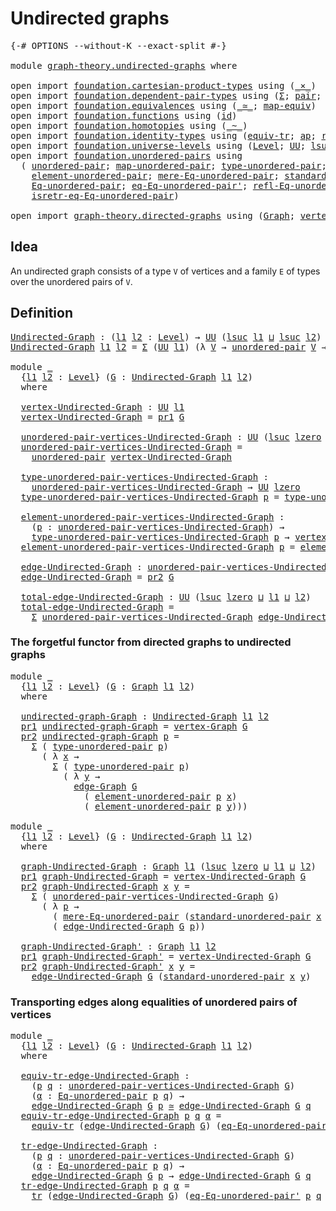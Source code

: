 # Undirected graphs

<pre class="Agda"><a id="30" class="Symbol">{-#</a> <a id="34" class="Keyword">OPTIONS</a> <a id="42" class="Pragma">--without-K</a> <a id="54" class="Pragma">--exact-split</a> <a id="68" class="Symbol">#-}</a>

<a id="73" class="Keyword">module</a> <a id="80" href="graph-theory.undirected-graphs.html" class="Module">graph-theory.undirected-graphs</a> <a id="111" class="Keyword">where</a>

<a id="118" class="Keyword">open</a> <a id="123" class="Keyword">import</a> <a id="130" href="foundation.cartesian-product-types.html" class="Module">foundation.cartesian-product-types</a> <a id="165" class="Keyword">using</a> <a id="171" class="Symbol">(</a><a id="172" href="foundation-core.cartesian-product-types.html#590" class="Function Operator">_×_</a><a id="175" class="Symbol">)</a>
<a id="177" class="Keyword">open</a> <a id="182" class="Keyword">import</a> <a id="189" href="foundation.dependent-pair-types.html" class="Module">foundation.dependent-pair-types</a> <a id="221" class="Keyword">using</a> <a id="227" class="Symbol">(</a><a id="228" href="foundation-core.dependent-pair-types.html#515" class="Record">Σ</a><a id="229" class="Symbol">;</a> <a id="231" href="foundation-core.dependent-pair-types.html#588" class="InductiveConstructor">pair</a><a id="235" class="Symbol">;</a> <a id="237" href="foundation-core.dependent-pair-types.html#605" class="Field">pr1</a><a id="240" class="Symbol">;</a> <a id="242" href="foundation-core.dependent-pair-types.html#617" class="Field">pr2</a><a id="245" class="Symbol">)</a>
<a id="247" class="Keyword">open</a> <a id="252" class="Keyword">import</a> <a id="259" href="foundation.equivalences.html" class="Module">foundation.equivalences</a> <a id="283" class="Keyword">using</a> <a id="289" class="Symbol">(</a><a id="290" href="foundation-core.equivalences.html#1621" class="Function Operator">_≃_</a><a id="293" class="Symbol">;</a> <a id="295" href="foundation-core.equivalences.html#1821" class="Function">map-equiv</a><a id="304" class="Symbol">)</a>
<a id="306" class="Keyword">open</a> <a id="311" class="Keyword">import</a> <a id="318" href="foundation.functions.html" class="Module">foundation.functions</a> <a id="339" class="Keyword">using</a> <a id="345" class="Symbol">(</a><a id="346" href="foundation-core.functions.html#322" class="Function">id</a><a id="348" class="Symbol">)</a>
<a id="350" class="Keyword">open</a> <a id="355" class="Keyword">import</a> <a id="362" href="foundation.homotopies.html" class="Module">foundation.homotopies</a> <a id="384" class="Keyword">using</a> <a id="390" class="Symbol">(</a><a id="391" href="foundation-core.homotopies.html#1249" class="Function Operator">_~_</a><a id="394" class="Symbol">)</a>
<a id="396" class="Keyword">open</a> <a id="401" class="Keyword">import</a> <a id="408" href="foundation.identity-types.html" class="Module">foundation.identity-types</a> <a id="434" class="Keyword">using</a> <a id="440" class="Symbol">(</a><a id="441" href="foundation.identity-types.html#3838" class="Function">equiv-tr</a><a id="449" class="Symbol">;</a> <a id="451" href="foundation-core.identity-types.html#4003" class="Function">ap</a><a id="453" class="Symbol">;</a> <a id="455" href="foundation-core.identity-types.html#1820" class="InductiveConstructor">refl</a><a id="459" class="Symbol">;</a> <a id="461" href="foundation-core.identity-types.html#5702" class="Function">tr</a><a id="463" class="Symbol">)</a>
<a id="465" class="Keyword">open</a> <a id="470" class="Keyword">import</a> <a id="477" href="foundation.universe-levels.html" class="Module">foundation.universe-levels</a> <a id="504" class="Keyword">using</a> <a id="510" class="Symbol">(</a><a id="511" href="Agda.Primitive.html#597" class="Postulate">Level</a><a id="516" class="Symbol">;</a> <a id="518" href="foundation-core.universe-levels.html#235" class="Primitive">UU</a><a id="520" class="Symbol">;</a> <a id="522" href="Agda.Primitive.html#780" class="Primitive">lsuc</a><a id="526" class="Symbol">;</a> <a id="528" href="Agda.Primitive.html#810" class="Primitive Operator">_⊔_</a><a id="531" class="Symbol">;</a> <a id="533" href="Agda.Primitive.html#764" class="Primitive">lzero</a><a id="538" class="Symbol">)</a>
<a id="540" class="Keyword">open</a> <a id="545" class="Keyword">import</a> <a id="552" href="foundation.unordered-pairs.html" class="Module">foundation.unordered-pairs</a> <a id="579" class="Keyword">using</a>
  <a id="587" class="Symbol">(</a> <a id="589" href="foundation.unordered-pairs.html#2483" class="Function">unordered-pair</a><a id="603" class="Symbol">;</a> <a id="605" href="foundation.unordered-pairs.html#8726" class="Function">map-unordered-pair</a><a id="623" class="Symbol">;</a> <a id="625" href="foundation.unordered-pairs.html#2858" class="Function">type-unordered-pair</a><a id="644" class="Symbol">;</a>
    <a id="650" href="foundation.unordered-pairs.html#3584" class="Function">element-unordered-pair</a><a id="672" class="Symbol">;</a> <a id="674" href="foundation.unordered-pairs.html#7716" class="Function">mere-Eq-unordered-pair</a><a id="696" class="Symbol">;</a> <a id="698" href="foundation.unordered-pairs.html#4717" class="Function">standard-unordered-pair</a><a id="721" class="Symbol">;</a>
    <a id="727" href="foundation.unordered-pairs.html#5001" class="Function">Eq-unordered-pair</a><a id="744" class="Symbol">;</a> <a id="746" href="foundation.unordered-pairs.html#6405" class="Function">eq-Eq-unordered-pair&#39;</a><a id="767" class="Symbol">;</a> <a id="769" href="foundation.unordered-pairs.html#5223" class="Function">refl-Eq-unordered-pair</a><a id="791" class="Symbol">;</a>
    <a id="797" href="foundation.unordered-pairs.html#6843" class="Function">isretr-eq-Eq-unordered-pair</a><a id="824" class="Symbol">)</a>

<a id="827" class="Keyword">open</a> <a id="832" class="Keyword">import</a> <a id="839" href="graph-theory.directed-graphs.html" class="Module">graph-theory.directed-graphs</a> <a id="868" class="Keyword">using</a> <a id="874" class="Symbol">(</a><a id="875" href="graph-theory.directed-graphs.html#483" class="Function">Graph</a><a id="880" class="Symbol">;</a> <a id="882" href="graph-theory.directed-graphs.html#635" class="Function">vertex-Graph</a><a id="894" class="Symbol">;</a> <a id="896" href="graph-theory.directed-graphs.html#682" class="Function">edge-Graph</a><a id="906" class="Symbol">)</a>
</pre>
## Idea

An undirected graph consists of a type `V` of vertices and a family `E` of types over the unordered pairs of `V`.

## Definition

<pre class="Agda"><a id="Undirected-Graph"></a><a id="1060" href="graph-theory.undirected-graphs.html#1060" class="Function">Undirected-Graph</a> <a id="1077" class="Symbol">:</a> <a id="1079" class="Symbol">(</a><a id="1080" href="graph-theory.undirected-graphs.html#1080" class="Bound">l1</a> <a id="1083" href="graph-theory.undirected-graphs.html#1083" class="Bound">l2</a> <a id="1086" class="Symbol">:</a> <a id="1088" href="Agda.Primitive.html#597" class="Postulate">Level</a><a id="1093" class="Symbol">)</a> <a id="1095" class="Symbol">→</a> <a id="1097" href="foundation-core.universe-levels.html#235" class="Primitive">UU</a> <a id="1100" class="Symbol">(</a><a id="1101" href="Agda.Primitive.html#780" class="Primitive">lsuc</a> <a id="1106" href="graph-theory.undirected-graphs.html#1080" class="Bound">l1</a> <a id="1109" href="Agda.Primitive.html#810" class="Primitive Operator">⊔</a> <a id="1111" href="Agda.Primitive.html#780" class="Primitive">lsuc</a> <a id="1116" href="graph-theory.undirected-graphs.html#1083" class="Bound">l2</a><a id="1118" class="Symbol">)</a>
<a id="1120" href="graph-theory.undirected-graphs.html#1060" class="Function">Undirected-Graph</a> <a id="1137" href="graph-theory.undirected-graphs.html#1137" class="Bound">l1</a> <a id="1140" href="graph-theory.undirected-graphs.html#1140" class="Bound">l2</a> <a id="1143" class="Symbol">=</a> <a id="1145" href="foundation-core.dependent-pair-types.html#515" class="Record">Σ</a> <a id="1147" class="Symbol">(</a><a id="1148" href="foundation-core.universe-levels.html#235" class="Primitive">UU</a> <a id="1151" href="graph-theory.undirected-graphs.html#1137" class="Bound">l1</a><a id="1153" class="Symbol">)</a> <a id="1155" class="Symbol">(λ</a> <a id="1158" href="graph-theory.undirected-graphs.html#1158" class="Bound">V</a> <a id="1160" class="Symbol">→</a> <a id="1162" href="foundation.unordered-pairs.html#2483" class="Function">unordered-pair</a> <a id="1177" href="graph-theory.undirected-graphs.html#1158" class="Bound">V</a> <a id="1179" class="Symbol">→</a> <a id="1181" href="foundation-core.universe-levels.html#235" class="Primitive">UU</a> <a id="1184" href="graph-theory.undirected-graphs.html#1140" class="Bound">l2</a><a id="1186" class="Symbol">)</a>

<a id="1189" class="Keyword">module</a> <a id="1196" href="graph-theory.undirected-graphs.html#1196" class="Module">_</a>
  <a id="1200" class="Symbol">{</a><a id="1201" href="graph-theory.undirected-graphs.html#1201" class="Bound">l1</a> <a id="1204" href="graph-theory.undirected-graphs.html#1204" class="Bound">l2</a> <a id="1207" class="Symbol">:</a> <a id="1209" href="Agda.Primitive.html#597" class="Postulate">Level</a><a id="1214" class="Symbol">}</a> <a id="1216" class="Symbol">(</a><a id="1217" href="graph-theory.undirected-graphs.html#1217" class="Bound">G</a> <a id="1219" class="Symbol">:</a> <a id="1221" href="graph-theory.undirected-graphs.html#1060" class="Function">Undirected-Graph</a> <a id="1238" href="graph-theory.undirected-graphs.html#1201" class="Bound">l1</a> <a id="1241" href="graph-theory.undirected-graphs.html#1204" class="Bound">l2</a><a id="1243" class="Symbol">)</a>
  <a id="1247" class="Keyword">where</a>

  <a id="1256" href="graph-theory.undirected-graphs.html#1256" class="Function">vertex-Undirected-Graph</a> <a id="1280" class="Symbol">:</a> <a id="1282" href="foundation-core.universe-levels.html#235" class="Primitive">UU</a> <a id="1285" href="graph-theory.undirected-graphs.html#1201" class="Bound">l1</a>
  <a id="1290" href="graph-theory.undirected-graphs.html#1256" class="Function">vertex-Undirected-Graph</a> <a id="1314" class="Symbol">=</a> <a id="1316" href="foundation-core.dependent-pair-types.html#605" class="Field">pr1</a> <a id="1320" href="graph-theory.undirected-graphs.html#1217" class="Bound">G</a>

  <a id="1325" href="graph-theory.undirected-graphs.html#1325" class="Function">unordered-pair-vertices-Undirected-Graph</a> <a id="1366" class="Symbol">:</a> <a id="1368" href="foundation-core.universe-levels.html#235" class="Primitive">UU</a> <a id="1371" class="Symbol">(</a><a id="1372" href="Agda.Primitive.html#780" class="Primitive">lsuc</a> <a id="1377" href="Agda.Primitive.html#764" class="Primitive">lzero</a> <a id="1383" href="Agda.Primitive.html#810" class="Primitive Operator">⊔</a> <a id="1385" href="graph-theory.undirected-graphs.html#1201" class="Bound">l1</a><a id="1387" class="Symbol">)</a>
  <a id="1391" href="graph-theory.undirected-graphs.html#1325" class="Function">unordered-pair-vertices-Undirected-Graph</a> <a id="1432" class="Symbol">=</a>
    <a id="1438" href="foundation.unordered-pairs.html#2483" class="Function">unordered-pair</a> <a id="1453" href="graph-theory.undirected-graphs.html#1256" class="Function">vertex-Undirected-Graph</a>

  <a id="1480" href="graph-theory.undirected-graphs.html#1480" class="Function">type-unordered-pair-vertices-Undirected-Graph</a> <a id="1526" class="Symbol">:</a>
    <a id="1532" href="graph-theory.undirected-graphs.html#1325" class="Function">unordered-pair-vertices-Undirected-Graph</a> <a id="1573" class="Symbol">→</a> <a id="1575" href="foundation-core.universe-levels.html#235" class="Primitive">UU</a> <a id="1578" href="Agda.Primitive.html#764" class="Primitive">lzero</a>
  <a id="1586" href="graph-theory.undirected-graphs.html#1480" class="Function">type-unordered-pair-vertices-Undirected-Graph</a> <a id="1632" href="graph-theory.undirected-graphs.html#1632" class="Bound">p</a> <a id="1634" class="Symbol">=</a> <a id="1636" href="foundation.unordered-pairs.html#2858" class="Function">type-unordered-pair</a> <a id="1656" href="graph-theory.undirected-graphs.html#1632" class="Bound">p</a>

  <a id="1661" href="graph-theory.undirected-graphs.html#1661" class="Function">element-unordered-pair-vertices-Undirected-Graph</a> <a id="1710" class="Symbol">:</a>
    <a id="1716" class="Symbol">(</a><a id="1717" href="graph-theory.undirected-graphs.html#1717" class="Bound">p</a> <a id="1719" class="Symbol">:</a> <a id="1721" href="graph-theory.undirected-graphs.html#1325" class="Function">unordered-pair-vertices-Undirected-Graph</a><a id="1761" class="Symbol">)</a> <a id="1763" class="Symbol">→</a>
    <a id="1769" href="graph-theory.undirected-graphs.html#1480" class="Function">type-unordered-pair-vertices-Undirected-Graph</a> <a id="1815" href="graph-theory.undirected-graphs.html#1717" class="Bound">p</a> <a id="1817" class="Symbol">→</a> <a id="1819" href="graph-theory.undirected-graphs.html#1256" class="Function">vertex-Undirected-Graph</a>
  <a id="1845" href="graph-theory.undirected-graphs.html#1661" class="Function">element-unordered-pair-vertices-Undirected-Graph</a> <a id="1894" href="graph-theory.undirected-graphs.html#1894" class="Bound">p</a> <a id="1896" class="Symbol">=</a> <a id="1898" href="foundation.unordered-pairs.html#3584" class="Function">element-unordered-pair</a> <a id="1921" href="graph-theory.undirected-graphs.html#1894" class="Bound">p</a>

  <a id="1926" href="graph-theory.undirected-graphs.html#1926" class="Function">edge-Undirected-Graph</a> <a id="1948" class="Symbol">:</a> <a id="1950" href="graph-theory.undirected-graphs.html#1325" class="Function">unordered-pair-vertices-Undirected-Graph</a> <a id="1991" class="Symbol">→</a> <a id="1993" href="foundation-core.universe-levels.html#235" class="Primitive">UU</a> <a id="1996" href="graph-theory.undirected-graphs.html#1204" class="Bound">l2</a>
  <a id="2001" href="graph-theory.undirected-graphs.html#1926" class="Function">edge-Undirected-Graph</a> <a id="2023" class="Symbol">=</a> <a id="2025" href="foundation-core.dependent-pair-types.html#617" class="Field">pr2</a> <a id="2029" href="graph-theory.undirected-graphs.html#1217" class="Bound">G</a>

  <a id="2034" href="graph-theory.undirected-graphs.html#2034" class="Function">total-edge-Undirected-Graph</a> <a id="2062" class="Symbol">:</a> <a id="2064" href="foundation-core.universe-levels.html#235" class="Primitive">UU</a> <a id="2067" class="Symbol">(</a><a id="2068" href="Agda.Primitive.html#780" class="Primitive">lsuc</a> <a id="2073" href="Agda.Primitive.html#764" class="Primitive">lzero</a> <a id="2079" href="Agda.Primitive.html#810" class="Primitive Operator">⊔</a> <a id="2081" href="graph-theory.undirected-graphs.html#1201" class="Bound">l1</a> <a id="2084" href="Agda.Primitive.html#810" class="Primitive Operator">⊔</a> <a id="2086" href="graph-theory.undirected-graphs.html#1204" class="Bound">l2</a><a id="2088" class="Symbol">)</a>
  <a id="2092" href="graph-theory.undirected-graphs.html#2034" class="Function">total-edge-Undirected-Graph</a> <a id="2120" class="Symbol">=</a>
    <a id="2126" href="foundation-core.dependent-pair-types.html#515" class="Record">Σ</a> <a id="2128" href="graph-theory.undirected-graphs.html#1325" class="Function">unordered-pair-vertices-Undirected-Graph</a> <a id="2169" href="graph-theory.undirected-graphs.html#1926" class="Function">edge-Undirected-Graph</a>
</pre>
### The forgetful functor from directed graphs to undirected graphs

<pre class="Agda"><a id="2273" class="Keyword">module</a> <a id="2280" href="graph-theory.undirected-graphs.html#2280" class="Module">_</a>
  <a id="2284" class="Symbol">{</a><a id="2285" href="graph-theory.undirected-graphs.html#2285" class="Bound">l1</a> <a id="2288" href="graph-theory.undirected-graphs.html#2288" class="Bound">l2</a> <a id="2291" class="Symbol">:</a> <a id="2293" href="Agda.Primitive.html#597" class="Postulate">Level</a><a id="2298" class="Symbol">}</a> <a id="2300" class="Symbol">(</a><a id="2301" href="graph-theory.undirected-graphs.html#2301" class="Bound">G</a> <a id="2303" class="Symbol">:</a> <a id="2305" href="graph-theory.directed-graphs.html#483" class="Function">Graph</a> <a id="2311" href="graph-theory.undirected-graphs.html#2285" class="Bound">l1</a> <a id="2314" href="graph-theory.undirected-graphs.html#2288" class="Bound">l2</a><a id="2316" class="Symbol">)</a>
  <a id="2320" class="Keyword">where</a>

  <a id="2329" href="graph-theory.undirected-graphs.html#2329" class="Function">undirected-graph-Graph</a> <a id="2352" class="Symbol">:</a> <a id="2354" href="graph-theory.undirected-graphs.html#1060" class="Function">Undirected-Graph</a> <a id="2371" href="graph-theory.undirected-graphs.html#2285" class="Bound">l1</a> <a id="2374" href="graph-theory.undirected-graphs.html#2288" class="Bound">l2</a>
  <a id="2379" href="foundation-core.dependent-pair-types.html#605" class="Field">pr1</a> <a id="2383" href="graph-theory.undirected-graphs.html#2329" class="Function">undirected-graph-Graph</a> <a id="2406" class="Symbol">=</a> <a id="2408" href="graph-theory.directed-graphs.html#635" class="Function">vertex-Graph</a> <a id="2421" href="graph-theory.undirected-graphs.html#2301" class="Bound">G</a>
  <a id="2425" href="foundation-core.dependent-pair-types.html#617" class="Field">pr2</a> <a id="2429" href="graph-theory.undirected-graphs.html#2329" class="Function">undirected-graph-Graph</a> <a id="2452" href="graph-theory.undirected-graphs.html#2452" class="Bound">p</a> <a id="2454" class="Symbol">=</a>
    <a id="2460" href="foundation-core.dependent-pair-types.html#515" class="Record">Σ</a> <a id="2462" class="Symbol">(</a> <a id="2464" href="foundation.unordered-pairs.html#2858" class="Function">type-unordered-pair</a> <a id="2484" href="graph-theory.undirected-graphs.html#2452" class="Bound">p</a><a id="2485" class="Symbol">)</a>
      <a id="2493" class="Symbol">(</a> <a id="2495" class="Symbol">λ</a> <a id="2497" href="graph-theory.undirected-graphs.html#2497" class="Bound">x</a> <a id="2499" class="Symbol">→</a>
        <a id="2509" href="foundation-core.dependent-pair-types.html#515" class="Record">Σ</a> <a id="2511" class="Symbol">(</a> <a id="2513" href="foundation.unordered-pairs.html#2858" class="Function">type-unordered-pair</a> <a id="2533" href="graph-theory.undirected-graphs.html#2452" class="Bound">p</a><a id="2534" class="Symbol">)</a>
          <a id="2546" class="Symbol">(</a> <a id="2548" class="Symbol">λ</a> <a id="2550" href="graph-theory.undirected-graphs.html#2550" class="Bound">y</a> <a id="2552" class="Symbol">→</a>
            <a id="2566" href="graph-theory.directed-graphs.html#682" class="Function">edge-Graph</a> <a id="2577" href="graph-theory.undirected-graphs.html#2301" class="Bound">G</a>
              <a id="2593" class="Symbol">(</a> <a id="2595" href="foundation.unordered-pairs.html#3584" class="Function">element-unordered-pair</a> <a id="2618" href="graph-theory.undirected-graphs.html#2452" class="Bound">p</a> <a id="2620" href="graph-theory.undirected-graphs.html#2497" class="Bound">x</a><a id="2621" class="Symbol">)</a>
              <a id="2637" class="Symbol">(</a> <a id="2639" href="foundation.unordered-pairs.html#3584" class="Function">element-unordered-pair</a> <a id="2662" href="graph-theory.undirected-graphs.html#2452" class="Bound">p</a> <a id="2664" href="graph-theory.undirected-graphs.html#2550" class="Bound">y</a><a id="2665" class="Symbol">)))</a>

<a id="2670" class="Keyword">module</a> <a id="2677" href="graph-theory.undirected-graphs.html#2677" class="Module">_</a>
  <a id="2681" class="Symbol">{</a><a id="2682" href="graph-theory.undirected-graphs.html#2682" class="Bound">l1</a> <a id="2685" href="graph-theory.undirected-graphs.html#2685" class="Bound">l2</a> <a id="2688" class="Symbol">:</a> <a id="2690" href="Agda.Primitive.html#597" class="Postulate">Level</a><a id="2695" class="Symbol">}</a> <a id="2697" class="Symbol">(</a><a id="2698" href="graph-theory.undirected-graphs.html#2698" class="Bound">G</a> <a id="2700" class="Symbol">:</a> <a id="2702" href="graph-theory.undirected-graphs.html#1060" class="Function">Undirected-Graph</a> <a id="2719" href="graph-theory.undirected-graphs.html#2682" class="Bound">l1</a> <a id="2722" href="graph-theory.undirected-graphs.html#2685" class="Bound">l2</a><a id="2724" class="Symbol">)</a>
  <a id="2728" class="Keyword">where</a>

  <a id="2737" href="graph-theory.undirected-graphs.html#2737" class="Function">graph-Undirected-Graph</a> <a id="2760" class="Symbol">:</a> <a id="2762" href="graph-theory.directed-graphs.html#483" class="Function">Graph</a> <a id="2768" href="graph-theory.undirected-graphs.html#2682" class="Bound">l1</a> <a id="2771" class="Symbol">(</a><a id="2772" href="Agda.Primitive.html#780" class="Primitive">lsuc</a> <a id="2777" href="Agda.Primitive.html#764" class="Primitive">lzero</a> <a id="2783" href="Agda.Primitive.html#810" class="Primitive Operator">⊔</a> <a id="2785" href="graph-theory.undirected-graphs.html#2682" class="Bound">l1</a> <a id="2788" href="Agda.Primitive.html#810" class="Primitive Operator">⊔</a> <a id="2790" href="graph-theory.undirected-graphs.html#2685" class="Bound">l2</a><a id="2792" class="Symbol">)</a>
  <a id="2796" href="foundation-core.dependent-pair-types.html#605" class="Field">pr1</a> <a id="2800" href="graph-theory.undirected-graphs.html#2737" class="Function">graph-Undirected-Graph</a> <a id="2823" class="Symbol">=</a> <a id="2825" href="graph-theory.undirected-graphs.html#1256" class="Function">vertex-Undirected-Graph</a> <a id="2849" href="graph-theory.undirected-graphs.html#2698" class="Bound">G</a>
  <a id="2853" href="foundation-core.dependent-pair-types.html#617" class="Field">pr2</a> <a id="2857" href="graph-theory.undirected-graphs.html#2737" class="Function">graph-Undirected-Graph</a> <a id="2880" href="graph-theory.undirected-graphs.html#2880" class="Bound">x</a> <a id="2882" href="graph-theory.undirected-graphs.html#2882" class="Bound">y</a> <a id="2884" class="Symbol">=</a>
    <a id="2890" href="foundation-core.dependent-pair-types.html#515" class="Record">Σ</a> <a id="2892" class="Symbol">(</a> <a id="2894" href="graph-theory.undirected-graphs.html#1325" class="Function">unordered-pair-vertices-Undirected-Graph</a> <a id="2935" href="graph-theory.undirected-graphs.html#2698" class="Bound">G</a><a id="2936" class="Symbol">)</a>
      <a id="2944" class="Symbol">(</a> <a id="2946" class="Symbol">λ</a> <a id="2948" href="graph-theory.undirected-graphs.html#2948" class="Bound">p</a> <a id="2950" class="Symbol">→</a>
        <a id="2960" class="Symbol">(</a> <a id="2962" href="foundation.unordered-pairs.html#7716" class="Function">mere-Eq-unordered-pair</a> <a id="2985" class="Symbol">(</a><a id="2986" href="foundation.unordered-pairs.html#4717" class="Function">standard-unordered-pair</a> <a id="3010" href="graph-theory.undirected-graphs.html#2880" class="Bound">x</a> <a id="3012" href="graph-theory.undirected-graphs.html#2882" class="Bound">y</a><a id="3013" class="Symbol">)</a> <a id="3015" href="graph-theory.undirected-graphs.html#2948" class="Bound">p</a><a id="3016" class="Symbol">)</a> <a id="3018" href="foundation-core.cartesian-product-types.html#590" class="Function Operator">×</a>
        <a id="3028" class="Symbol">(</a> <a id="3030" href="graph-theory.undirected-graphs.html#1926" class="Function">edge-Undirected-Graph</a> <a id="3052" href="graph-theory.undirected-graphs.html#2698" class="Bound">G</a> <a id="3054" href="graph-theory.undirected-graphs.html#2948" class="Bound">p</a><a id="3055" class="Symbol">))</a>

  <a id="3061" href="graph-theory.undirected-graphs.html#3061" class="Function">graph-Undirected-Graph&#39;</a> <a id="3085" class="Symbol">:</a> <a id="3087" href="graph-theory.directed-graphs.html#483" class="Function">Graph</a> <a id="3093" href="graph-theory.undirected-graphs.html#2682" class="Bound">l1</a> <a id="3096" href="graph-theory.undirected-graphs.html#2685" class="Bound">l2</a>
  <a id="3101" href="foundation-core.dependent-pair-types.html#605" class="Field">pr1</a> <a id="3105" href="graph-theory.undirected-graphs.html#3061" class="Function">graph-Undirected-Graph&#39;</a> <a id="3129" class="Symbol">=</a> <a id="3131" href="graph-theory.undirected-graphs.html#1256" class="Function">vertex-Undirected-Graph</a> <a id="3155" href="graph-theory.undirected-graphs.html#2698" class="Bound">G</a>
  <a id="3159" href="foundation-core.dependent-pair-types.html#617" class="Field">pr2</a> <a id="3163" href="graph-theory.undirected-graphs.html#3061" class="Function">graph-Undirected-Graph&#39;</a> <a id="3187" href="graph-theory.undirected-graphs.html#3187" class="Bound">x</a> <a id="3189" href="graph-theory.undirected-graphs.html#3189" class="Bound">y</a> <a id="3191" class="Symbol">=</a>
    <a id="3197" href="graph-theory.undirected-graphs.html#1926" class="Function">edge-Undirected-Graph</a> <a id="3219" href="graph-theory.undirected-graphs.html#2698" class="Bound">G</a> <a id="3221" class="Symbol">(</a><a id="3222" href="foundation.unordered-pairs.html#4717" class="Function">standard-unordered-pair</a> <a id="3246" href="graph-theory.undirected-graphs.html#3187" class="Bound">x</a> <a id="3248" href="graph-theory.undirected-graphs.html#3189" class="Bound">y</a><a id="3249" class="Symbol">)</a>
</pre>
### Transporting edges along equalities of unordered pairs of vertices

<pre class="Agda"><a id="3336" class="Keyword">module</a> <a id="3343" href="graph-theory.undirected-graphs.html#3343" class="Module">_</a>
  <a id="3347" class="Symbol">{</a><a id="3348" href="graph-theory.undirected-graphs.html#3348" class="Bound">l1</a> <a id="3351" href="graph-theory.undirected-graphs.html#3351" class="Bound">l2</a> <a id="3354" class="Symbol">:</a> <a id="3356" href="Agda.Primitive.html#597" class="Postulate">Level</a><a id="3361" class="Symbol">}</a> <a id="3363" class="Symbol">(</a><a id="3364" href="graph-theory.undirected-graphs.html#3364" class="Bound">G</a> <a id="3366" class="Symbol">:</a> <a id="3368" href="graph-theory.undirected-graphs.html#1060" class="Function">Undirected-Graph</a> <a id="3385" href="graph-theory.undirected-graphs.html#3348" class="Bound">l1</a> <a id="3388" href="graph-theory.undirected-graphs.html#3351" class="Bound">l2</a><a id="3390" class="Symbol">)</a>
  <a id="3394" class="Keyword">where</a>
  
  <a id="3405" href="graph-theory.undirected-graphs.html#3405" class="Function">equiv-tr-edge-Undirected-Graph</a> <a id="3436" class="Symbol">:</a>
    <a id="3442" class="Symbol">(</a><a id="3443" href="graph-theory.undirected-graphs.html#3443" class="Bound">p</a> <a id="3445" href="graph-theory.undirected-graphs.html#3445" class="Bound">q</a> <a id="3447" class="Symbol">:</a> <a id="3449" href="graph-theory.undirected-graphs.html#1325" class="Function">unordered-pair-vertices-Undirected-Graph</a> <a id="3490" href="graph-theory.undirected-graphs.html#3364" class="Bound">G</a><a id="3491" class="Symbol">)</a>
    <a id="3497" class="Symbol">(</a><a id="3498" href="graph-theory.undirected-graphs.html#3498" class="Bound">α</a> <a id="3500" class="Symbol">:</a> <a id="3502" href="foundation.unordered-pairs.html#5001" class="Function">Eq-unordered-pair</a> <a id="3520" href="graph-theory.undirected-graphs.html#3443" class="Bound">p</a> <a id="3522" href="graph-theory.undirected-graphs.html#3445" class="Bound">q</a><a id="3523" class="Symbol">)</a> <a id="3525" class="Symbol">→</a>
    <a id="3531" href="graph-theory.undirected-graphs.html#1926" class="Function">edge-Undirected-Graph</a> <a id="3553" href="graph-theory.undirected-graphs.html#3364" class="Bound">G</a> <a id="3555" href="graph-theory.undirected-graphs.html#3443" class="Bound">p</a> <a id="3557" href="foundation-core.equivalences.html#1621" class="Function Operator">≃</a> <a id="3559" href="graph-theory.undirected-graphs.html#1926" class="Function">edge-Undirected-Graph</a> <a id="3581" href="graph-theory.undirected-graphs.html#3364" class="Bound">G</a> <a id="3583" href="graph-theory.undirected-graphs.html#3445" class="Bound">q</a>
  <a id="3587" href="graph-theory.undirected-graphs.html#3405" class="Function">equiv-tr-edge-Undirected-Graph</a> <a id="3618" href="graph-theory.undirected-graphs.html#3618" class="Bound">p</a> <a id="3620" href="graph-theory.undirected-graphs.html#3620" class="Bound">q</a> <a id="3622" href="graph-theory.undirected-graphs.html#3622" class="Bound">α</a> <a id="3624" class="Symbol">=</a>
    <a id="3630" href="foundation.identity-types.html#3838" class="Function">equiv-tr</a> <a id="3639" class="Symbol">(</a><a id="3640" href="graph-theory.undirected-graphs.html#1926" class="Function">edge-Undirected-Graph</a> <a id="3662" href="graph-theory.undirected-graphs.html#3364" class="Bound">G</a><a id="3663" class="Symbol">)</a> <a id="3665" class="Symbol">(</a><a id="3666" href="foundation.unordered-pairs.html#6405" class="Function">eq-Eq-unordered-pair&#39;</a> <a id="3688" href="graph-theory.undirected-graphs.html#3618" class="Bound">p</a> <a id="3690" href="graph-theory.undirected-graphs.html#3620" class="Bound">q</a> <a id="3692" href="graph-theory.undirected-graphs.html#3622" class="Bound">α</a><a id="3693" class="Symbol">)</a>

  <a id="3698" href="graph-theory.undirected-graphs.html#3698" class="Function">tr-edge-Undirected-Graph</a> <a id="3723" class="Symbol">:</a>
    <a id="3729" class="Symbol">(</a><a id="3730" href="graph-theory.undirected-graphs.html#3730" class="Bound">p</a> <a id="3732" href="graph-theory.undirected-graphs.html#3732" class="Bound">q</a> <a id="3734" class="Symbol">:</a> <a id="3736" href="graph-theory.undirected-graphs.html#1325" class="Function">unordered-pair-vertices-Undirected-Graph</a> <a id="3777" href="graph-theory.undirected-graphs.html#3364" class="Bound">G</a><a id="3778" class="Symbol">)</a>
    <a id="3784" class="Symbol">(</a><a id="3785" href="graph-theory.undirected-graphs.html#3785" class="Bound">α</a> <a id="3787" class="Symbol">:</a> <a id="3789" href="foundation.unordered-pairs.html#5001" class="Function">Eq-unordered-pair</a> <a id="3807" href="graph-theory.undirected-graphs.html#3730" class="Bound">p</a> <a id="3809" href="graph-theory.undirected-graphs.html#3732" class="Bound">q</a><a id="3810" class="Symbol">)</a> <a id="3812" class="Symbol">→</a>
    <a id="3818" href="graph-theory.undirected-graphs.html#1926" class="Function">edge-Undirected-Graph</a> <a id="3840" href="graph-theory.undirected-graphs.html#3364" class="Bound">G</a> <a id="3842" href="graph-theory.undirected-graphs.html#3730" class="Bound">p</a> <a id="3844" class="Symbol">→</a> <a id="3846" href="graph-theory.undirected-graphs.html#1926" class="Function">edge-Undirected-Graph</a> <a id="3868" href="graph-theory.undirected-graphs.html#3364" class="Bound">G</a> <a id="3870" href="graph-theory.undirected-graphs.html#3732" class="Bound">q</a>
  <a id="3874" href="graph-theory.undirected-graphs.html#3698" class="Function">tr-edge-Undirected-Graph</a> <a id="3899" href="graph-theory.undirected-graphs.html#3899" class="Bound">p</a> <a id="3901" href="graph-theory.undirected-graphs.html#3901" class="Bound">q</a> <a id="3903" href="graph-theory.undirected-graphs.html#3903" class="Bound">α</a> <a id="3905" class="Symbol">=</a>
    <a id="3911" href="foundation-core.identity-types.html#5702" class="Function">tr</a> <a id="3914" class="Symbol">(</a><a id="3915" href="graph-theory.undirected-graphs.html#1926" class="Function">edge-Undirected-Graph</a> <a id="3937" href="graph-theory.undirected-graphs.html#3364" class="Bound">G</a><a id="3938" class="Symbol">)</a> <a id="3940" class="Symbol">(</a><a id="3941" href="foundation.unordered-pairs.html#6405" class="Function">eq-Eq-unordered-pair&#39;</a> <a id="3963" href="graph-theory.undirected-graphs.html#3899" class="Bound">p</a> <a id="3965" href="graph-theory.undirected-graphs.html#3901" class="Bound">q</a> <a id="3967" href="graph-theory.undirected-graphs.html#3903" class="Bound">α</a><a id="3968" class="Symbol">)</a>
</pre>